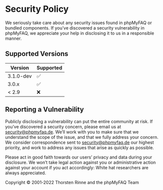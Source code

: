 # Security Policy

We seriously take care about any security issues found in phpMyFAQ or bundled components. If you’ve discovered a
security vulnerability in phpMyFAQ, we appreciate your help in disclosing it to us in a responsible manner.

## Supported Versions

| Version   | Supported          |
| --------- | ------------------ |
| 3.1.0-dev | :white_check_mark: |
| 3.0.x     | :white_check_mark: |
| < 2.9     | :x:                |

## Reporting a Vulnerability

Publicly disclosing a vulnerability can put the entire community at risk. If you’ve discovered a security concern,
please email us at security@phpmyfaq.de. We’ll work with you to make sure that we understand the scope of the issue,
and that we fully address your concern. We consider correspondence sent to security@phpmyfaq.de our highest priority,
and work to address any issues that arise as quickly as possible.

Please act in good faith towards our users’ privacy and data during your disclosure. We won’t take legal action against
you or administrative action against your account if you act accordingly: White hat researchers are always appreciated.

Copyright © 2001-2022 Thorsten Rinne and the phpMyFAQ Team
